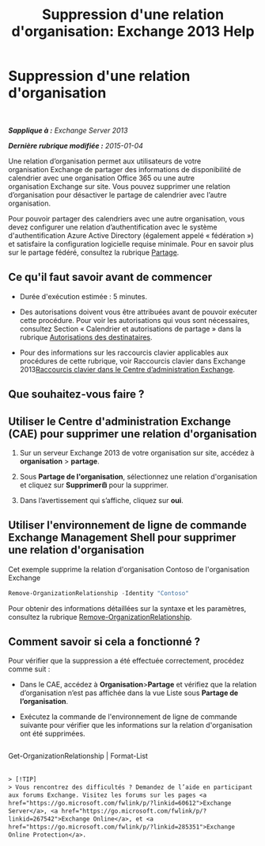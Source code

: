 ﻿---
title: "Suppression d'une relation d'organisation: Exchange 2013 Help"
TOCTitle: Suppression d'une relation d'organisation
ms:assetid: ff211394-f58b-4da7-bb3a-df6abcb5950e
ms:mtpsurl: https://technet.microsoft.com/fr-fr/library/JJ657513(v=EXCHG.150)
ms:contentKeyID: 50479639
ms.date: 04/24/2018
mtps_version: v=EXCHG.150
ms.translationtype: HT
---

# Suppression d'une relation d'organisation

 

_**Sapplique à :** Exchange Server 2013_

_**Dernière rubrique modifiée :** 2015-01-04_

Une relation d’organisation permet aux utilisateurs de votre organisation Exchange de partager des informations de disponibilité de calendrier avec une organisation Office 365 ou une autre organisation Exchange sur site. Vous pouvez supprimer une relation d’organisation pour désactiver le partage de calendrier avec l’autre organisation.

Pour pouvoir partager des calendriers avec une autre organisation, vous devez configurer une relation d’authentification avec le système d'authentification Azure Active Directory (également appelé « fédération ») et satisfaire la configuration logicielle requise minimale. Pour en savoir plus sur le partage fédéré, consultez la rubrique [Partage](sharing-exchange-2013-help.md).

## Ce qu'il faut savoir avant de commencer

  - Durée d'exécution estimée : 5 minutes.

  - Des autorisations doivent vous être attribuées avant de pouvoir exécuter cette procédure. Pour voir les autorisations qui vous sont nécessaires, consultez Section « Calendrier et autorisations de partage » dans la rubrique [Autorisations des destinataires](recipients-permissions-exchange-2013-help.md).

  - Pour des informations sur les raccourcis clavier applicables aux procédures de cette rubrique, voir Raccourcis clavier dans Exchange 2013[Raccourcis clavier dans le Centre d’administration Exchange](keyboard-shortcuts-in-the-exchange-admin-center-exchange-online-protection-help.md).

## Que souhaitez-vous faire ?

## Utiliser le Centre d'administration Exchange (CAE) pour supprimer une relation d'organisation

1.  Sur un serveur Exchange 2013 de votre organisation sur site, accédez à **organisation** \> **partage**.

2.  Sous **Partage de l'organisation**, sélectionnez une relation d'organisation et cliquez sur **Supprimer**![Icône Supprimer](images/Dd979797.14f639f6-61e8-4418-bbfb-0db14de9d2f5(EXCHG.150).gif "Icône Supprimer") pour la supprimer.

3.  Dans l’avertissement qui s’affiche, cliquez sur **oui**.

## Utiliser l'environnement de ligne de commande Exchange Management Shell pour supprimer une relation d'organisation

Cet exemple supprime la relation d'organisation Contoso de l'organisation Exchange

```powershell
Remove-OrganizationRelationship -Identity "Contoso"
```

Pour obtenir des informations détaillées sur la syntaxe et les paramètres, consultez la rubrique [Remove-OrganizationRelationship](https://technet.microsoft.com/fr-fr/library/ee332362\(v=exchg.150\)).

## Comment savoir si cela a fonctionné ?

Pour vérifier que la suppression a été effectuée correctement, procédez comme suit :

  - Dans le CAE, accédez à **Organisation**\>**Partage** et vérifiez que la relation d’organisation n’est pas affichée dans la vue Liste sous **Partage de l’organisation**.

  - Exécutez la commande de l'environnement de ligne de commande suivante pour vérifier que les informations sur la relation d'organisation ont été supprimées.
    
    ```powershell
Get-OrganizationRelationship | Format-List
```

> [!TIP]
> Vous rencontrez des difficultés ? Demandez de l’aide en participant aux forums Exchange. Visitez les forums sur les pages <a href="https://go.microsoft.com/fwlink/p/?linkid=60612">Exchange Server</a>, <a href="https://go.microsoft.com/fwlink/p/?linkid=267542">Exchange Online</a>, et <a href="https://go.microsoft.com/fwlink/p/?linkid=285351">Exchange Online Protection</a>.

